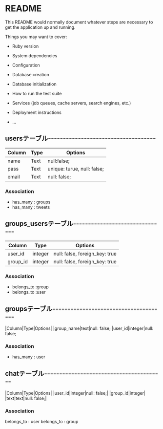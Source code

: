 # README

This README would normally document whatever steps are necessary to get the
application up and running.

Things you may want to cover:

* Ruby version

* System dependencies

* Configuration

* Database creation

* Database initialization

* How to run the test suite

* Services (job queues, cache servers, search engines, etc.)

* Deployment instructions

* ...

## usersテーブル------------------------------------
|Column|Type|Options|
|------|----|-------|
|name|Text|null:false;|
|pass|Text|unique: turue, null: false;|
|email|Text|null: false;|
### Association
- has_many : groups
- has_many : tweets

## groups_usersテーブル-------------------------------
|Column|Type|Options|
|------|----|-------|
|user_id|integer|null: false, foreign_key: true|
|group_id|integer|null: false, foreign_key: true|
### Association
- belongs_to :group
- belongs_to :user

## groupsテーブル--------------------------------------
|Column|Type|Options|
|group_name|text|null: false;
|user_id|integer|null: false;
### Association
- has_many : user

## chatテーブル----------------------------------------
|Column|Type|Options|
|user_id|integer|null: false;|
|group_id|integer|
|text|text|null: false;|
### Association
belongs_to : user
belongs_to : group